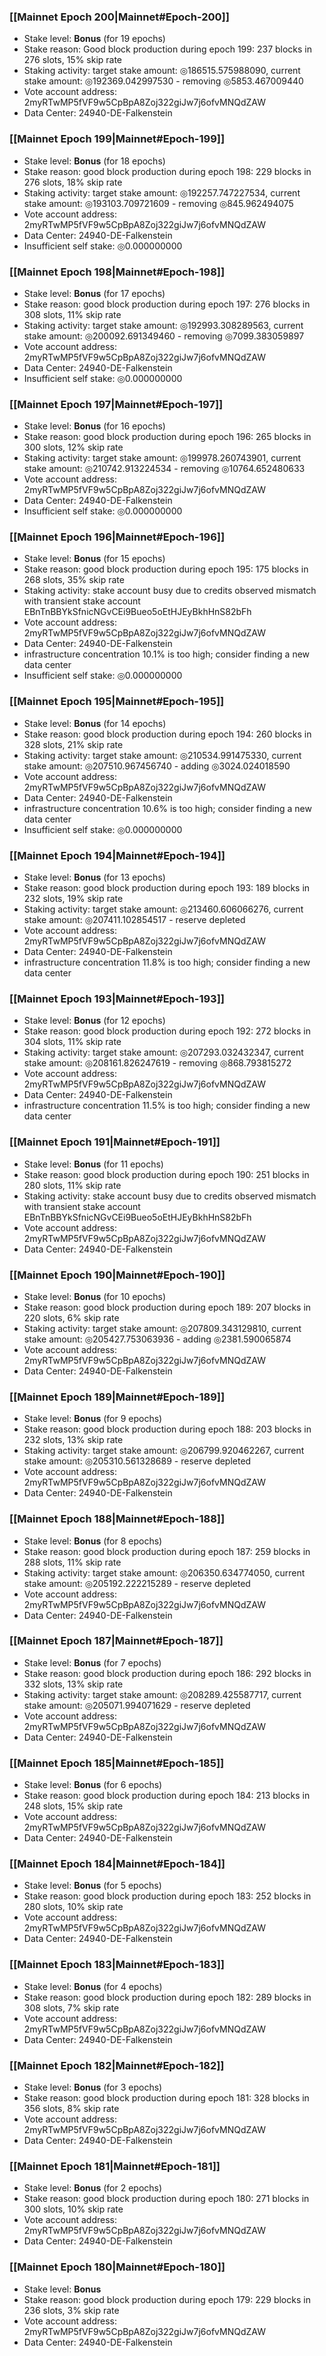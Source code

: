 ### [[Mainnet Epoch 200|Mainnet#Epoch-200]]
* Stake level: **Bonus** (for 19 epochs)
* Stake reason: Good block production during epoch 199: 237 blocks in 276 slots, 15% skip rate
* Staking activity: target stake amount: ◎186515.575988090, current stake amount: ◎192369.042997530 - removing ◎5853.467009440
* Vote account address: 2myRTwMP5fVF9w5CpBpA8Zoj322giJw7j6ofvMNQdZAW
* Data Center: 24940-DE-Falkenstein
### [[Mainnet Epoch 199|Mainnet#Epoch-199]]
* Stake level: **Bonus** (for 18 epochs)
* Stake reason: good block production during epoch 198: 229 blocks in 276 slots, 18% skip rate
* Staking activity: target stake amount: ◎192257.747227534, current stake amount: ◎193103.709721609 - removing ◎845.962494075
* Vote account address: 2myRTwMP5fVF9w5CpBpA8Zoj322giJw7j6ofvMNQdZAW
* Data Center: 24940-DE-Falkenstein
* Insufficient self stake: ◎0.000000000
### [[Mainnet Epoch 198|Mainnet#Epoch-198]]
* Stake level: **Bonus** (for 17 epochs)
* Stake reason: good block production during epoch 197: 276 blocks in 308 slots, 11% skip rate
* Staking activity: target stake amount: ◎192993.308289563, current stake amount: ◎200092.691349460 - removing ◎7099.383059897
* Vote account address: 2myRTwMP5fVF9w5CpBpA8Zoj322giJw7j6ofvMNQdZAW
* Data Center: 24940-DE-Falkenstein
* Insufficient self stake: ◎0.000000000
### [[Mainnet Epoch 197|Mainnet#Epoch-197]]
* Stake level: **Bonus** (for 16 epochs)
* Stake reason: good block production during epoch 196: 265 blocks in 300 slots, 12% skip rate
* Staking activity: target stake amount: ◎199978.260743901, current stake amount: ◎210742.913224534 - removing ◎10764.652480633
* Vote account address: 2myRTwMP5fVF9w5CpBpA8Zoj322giJw7j6ofvMNQdZAW
* Data Center: 24940-DE-Falkenstein
* Insufficient self stake: ◎0.000000000
### [[Mainnet Epoch 196|Mainnet#Epoch-196]]
* Stake level: **Bonus** (for 15 epochs)
* Stake reason: good block production during epoch 195: 175 blocks in 268 slots, 35% skip rate
* Staking activity: stake account busy due to credits observed mismatch with transient stake account EBnTnBBYkSfnicNGvCEi9Bueo5oEtHJEyBkhHnS82bFh
* Vote account address: 2myRTwMP5fVF9w5CpBpA8Zoj322giJw7j6ofvMNQdZAW
* Data Center: 24940-DE-Falkenstein
* infrastructure concentration 10.1% is too high; consider finding a new data center
* Insufficient self stake: ◎0.000000000
### [[Mainnet Epoch 195|Mainnet#Epoch-195]]
* Stake level: **Bonus** (for 14 epochs)
* Stake reason: good block production during epoch 194: 260 blocks in 328 slots, 21% skip rate
* Staking activity: target stake amount: ◎210534.991475330, current stake amount: ◎207510.967456740 - adding ◎3024.024018590
* Vote account address: 2myRTwMP5fVF9w5CpBpA8Zoj322giJw7j6ofvMNQdZAW
* Data Center: 24940-DE-Falkenstein
* infrastructure concentration 10.6% is too high; consider finding a new data center
* Insufficient self stake: ◎0.000000000
### [[Mainnet Epoch 194|Mainnet#Epoch-194]]
* Stake level: **Bonus** (for 13 epochs)
* Stake reason: good block production during epoch 193: 189 blocks in 232 slots, 19% skip rate
* Staking activity: target stake amount: ◎213460.606066276, current stake amount: ◎207411.102854517 - reserve depleted
* Vote account address: 2myRTwMP5fVF9w5CpBpA8Zoj322giJw7j6ofvMNQdZAW
* Data Center: 24940-DE-Falkenstein
* infrastructure concentration 11.8% is too high; consider finding a new data center
### [[Mainnet Epoch 193|Mainnet#Epoch-193]]
* Stake level: **Bonus** (for 12 epochs)
* Stake reason: good block production during epoch 192: 272 blocks in 304 slots, 11% skip rate
* Staking activity: target stake amount: ◎207293.032432347, current stake amount: ◎208161.826247619 - removing ◎868.793815272
* Vote account address: 2myRTwMP5fVF9w5CpBpA8Zoj322giJw7j6ofvMNQdZAW
* Data Center: 24940-DE-Falkenstein
* infrastructure concentration 11.5% is too high; consider finding a new data center
### [[Mainnet Epoch 191|Mainnet#Epoch-191]]
* Stake level: **Bonus** (for 11 epochs)
* Stake reason: good block production during epoch 190: 251 blocks in 280 slots, 11% skip rate
* Staking activity: stake account busy due to credits observed mismatch with transient stake account EBnTnBBYkSfnicNGvCEi9Bueo5oEtHJEyBkhHnS82bFh
* Vote account address: 2myRTwMP5fVF9w5CpBpA8Zoj322giJw7j6ofvMNQdZAW
* Data Center: 24940-DE-Falkenstein
### [[Mainnet Epoch 190|Mainnet#Epoch-190]]
* Stake level: **Bonus** (for 10 epochs)
* Stake reason: good block production during epoch 189: 207 blocks in 220 slots, 6% skip rate
* Staking activity: target stake amount: ◎207809.343129810, current stake amount: ◎205427.753063936 - adding ◎2381.590065874
* Vote account address: 2myRTwMP5fVF9w5CpBpA8Zoj322giJw7j6ofvMNQdZAW
* Data Center: 24940-DE-Falkenstein
### [[Mainnet Epoch 189|Mainnet#Epoch-189]]
* Stake level: **Bonus** (for 9 epochs)
* Stake reason: good block production during epoch 188: 203 blocks in 232 slots, 13% skip rate
* Staking activity: target stake amount: ◎206799.920462267, current stake amount: ◎205310.561328689 - reserve depleted
* Vote account address: 2myRTwMP5fVF9w5CpBpA8Zoj322giJw7j6ofvMNQdZAW
* Data Center: 24940-DE-Falkenstein
### [[Mainnet Epoch 188|Mainnet#Epoch-188]]
* Stake level: **Bonus** (for 8 epochs)
* Stake reason: good block production during epoch 187: 259 blocks in 288 slots, 11% skip rate
* Staking activity: target stake amount: ◎206350.634774050, current stake amount: ◎205192.222215289 - reserve depleted
* Vote account address: 2myRTwMP5fVF9w5CpBpA8Zoj322giJw7j6ofvMNQdZAW
* Data Center: 24940-DE-Falkenstein
### [[Mainnet Epoch 187|Mainnet#Epoch-187]]
* Stake level: **Bonus** (for 7 epochs)
* Stake reason: good block production during epoch 186: 292 blocks in 332 slots, 13% skip rate
* Staking activity: target stake amount: ◎208289.425587717, current stake amount: ◎205071.994071629 - reserve depleted
* Vote account address: 2myRTwMP5fVF9w5CpBpA8Zoj322giJw7j6ofvMNQdZAW
* Data Center: 24940-DE-Falkenstein
### [[Mainnet Epoch 185|Mainnet#Epoch-185]]
* Stake level: **Bonus** (for 6 epochs)
* Stake reason: good block production during epoch 184: 213 blocks in 248 slots, 15% skip rate
* Vote account address: 2myRTwMP5fVF9w5CpBpA8Zoj322giJw7j6ofvMNQdZAW
* Data Center: 24940-DE-Falkenstein
### [[Mainnet Epoch 184|Mainnet#Epoch-184]]
* Stake level: **Bonus** (for 5 epochs)
* Stake reason: good block production during epoch 183: 252 blocks in 280 slots, 10% skip rate
* Vote account address: 2myRTwMP5fVF9w5CpBpA8Zoj322giJw7j6ofvMNQdZAW
* Data Center: 24940-DE-Falkenstein
### [[Mainnet Epoch 183|Mainnet#Epoch-183]]
* Stake level: **Bonus** (for 4 epochs)
* Stake reason: good block production during epoch 182: 289 blocks in 308 slots, 7% skip rate
* Vote account address: 2myRTwMP5fVF9w5CpBpA8Zoj322giJw7j6ofvMNQdZAW
* Data Center: 24940-DE-Falkenstein
### [[Mainnet Epoch 182|Mainnet#Epoch-182]]
* Stake level: **Bonus** (for 3 epochs)
* Stake reason: good block production during epoch 181: 328 blocks in 356 slots, 8% skip rate
* Vote account address: 2myRTwMP5fVF9w5CpBpA8Zoj322giJw7j6ofvMNQdZAW
* Data Center: 24940-DE-Falkenstein
### [[Mainnet Epoch 181|Mainnet#Epoch-181]]
* Stake level: **Bonus** (for 2 epochs)
* Stake reason: good block production during epoch 180: 271 blocks in 300 slots, 10% skip rate
* Vote account address: 2myRTwMP5fVF9w5CpBpA8Zoj322giJw7j6ofvMNQdZAW
* Data Center: 24940-DE-Falkenstein
### [[Mainnet Epoch 180|Mainnet#Epoch-180]]
* Stake level: **Bonus**
* Stake reason: good block production during epoch 179: 229 blocks in 236 slots, 3% skip rate
* Vote account address: 2myRTwMP5fVF9w5CpBpA8Zoj322giJw7j6ofvMNQdZAW
* Data Center: 24940-DE-Falkenstein